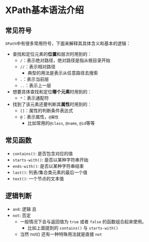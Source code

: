 # XPath基本语法介绍

## 常见符号

`XPath`中有很多常用符号，下面来解释其具体含义和基本的逻辑：
* 查找和定位元素的**位置**和层次时用到的：
  * `/`：表示绝对路径，绝对路径是指从根目录开始
  * `//`：表示相对路径
    * 典型的用法是表示从任意路径去搜索
  * `.`：表示当前层
  * `..`：表示上一层
* 想要具体查找和定位**哪个元素**时用到的：
  * `*`：表示通配符
* 找到了该元素还要判断其**属性**时用到的：
  * `[]`：属性的判断条件表达式
  * `@`：表示属性，`@属性`
    * 比如常用的`@class`, `@name`, `@id`等等

## 常见函数
* `contains()`: 是否包含对应的值
* `starts-with()`: 是否以某种字符串开始
* `ends-with()`: 是否以某种字符串结束
* `last()`: 列表/集合类元素的最后一个值
* `text()`: 一个节点的文本值

## 逻辑判断
* `and`: 逻辑 且
* `not`: 否定
  * 一般情况下会与返回值为 `true` 或者 `false` 的函数组合起来使用。
    * 比如上面提到的 `contains()` 与 `starts-with()`
  * 当然 not() 还有一种特殊用法就是直接 `not`

